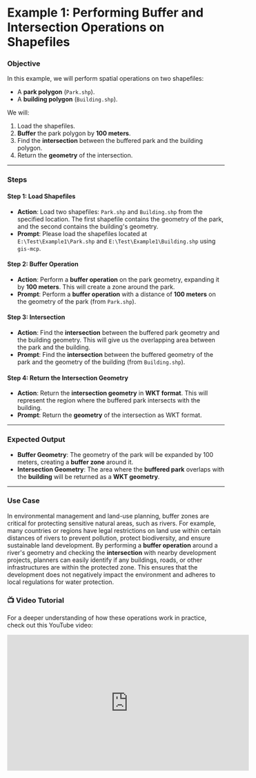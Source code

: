 # **Example 1: Performing Buffer and Intersection Operations on Shapefiles**

### **Objective**

In this example, we will perform spatial operations on two shapefiles:

- A **park polygon** (`Park.shp`).
- A **building polygon** (`Building.shp`).

We will:

1. Load the shapefiles.
2. **Buffer** the park polygon by **100 meters**.
3. Find the **intersection** between the buffered park and the building polygon.
4. Return the **geometry** of the intersection.

---

### **Steps**

#### **Step 1: Load Shapefiles**

- **Action**: Load two shapefiles: `Park.shp` and `Building.shp` from the specified location. The first shapefile contains the geometry of the park, and the second contains the building's geometry.
- **Prompt**: Please load the shapefiles located at `E:\Test\Example1\Park.shp` and `E:\Test\Example1\Building.shp` using `gis-mcp`.

#### **Step 2: Buffer Operation**

- **Action**: Perform a **buffer operation** on the park geometry, expanding it by **100 meters**. This will create a zone around the park.
- **Prompt**: Perform a **buffer operation** with a distance of **100 meters** on the geometry of the park (from `Park.shp`).

#### **Step 3: Intersection**

- **Action**: Find the **intersection** between the buffered park geometry and the building geometry. This will give us the overlapping area between the park and the building.
- **Prompt**: Find the **intersection** between the buffered geometry of the park and the geometry of the building (from `Building.shp`).

#### **Step 4: Return the Intersection Geometry**

- **Action**: Return the **intersection geometry** in **WKT format**. This will represent the region where the buffered park intersects with the building.
- **Prompt**: Return the **geometry** of the intersection as WKT format.

---

### **Expected Output**

- **Buffer Geometry**: The geometry of the park will be expanded by 100 meters, creating a **buffer zone** around it.
- **Intersection Geometry**: The area where the **buffered park** overlaps with the **building** will be returned as a **WKT geometry**.

---

### **Use Case**

In environmental management and land-use planning, buffer zones are critical for protecting sensitive natural areas, such as rivers.
For example, many countries or regions have legal restrictions on land use within certain distances of rivers to prevent pollution, protect biodiversity, and ensure sustainable land development.
By performing a **buffer operation** around a river's geometry and checking the **intersection** with nearby development projects, planners can easily identify if any buildings, roads, or other infrastructures are within the protected zone. This ensures that the development does not negatively impact the environment and adheres to local regulations for water protection.

### 📺 Video Tutorial

For a deeper understanding of how these operations work in practice, check out this YouTube video:

<iframe width="560" height="315" src="https://www.youtube.com/embed/nC5H6uDtABs" frameborder="0" allowfullscreen></iframe>
